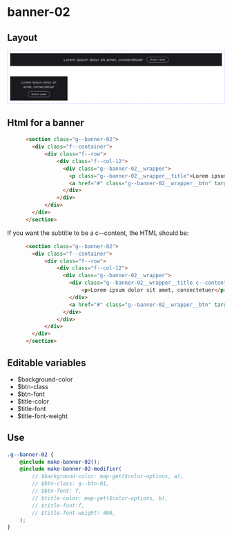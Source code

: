 # banner-02

## Layout

![alt text][banner-02]

[banner-02]: /src/img/global-components/banner/banner-02.png

## Html for a banner

```html
      <section class="g--banner-02">
        <div class="f--container">
            <div class="f--row">
                <div class="f--col-12">
                  <div class="g--banner-02__wrapper">
                    <p class="g--banner-02__wrapper__title">Lorem ipsum dolor sit amet, consectetuer</p>
                    <a href="#" class="g--banner-02__wrapper__btn" target="_blank" rel="noopener noreferrer">Button Label</a>
                  </div>
                </div>
            </div>
        </div>       
      </section>
```

If you want the subtitle to be a c--content, the HTML should be:

```html
      <section class="g--banner-02">
        <div class="f--container">
            <div class="f--row">
                <div class="f--col-12">
                  <div class="g--banner-02__wrapper">
                    <div class="g--banner-02__wrapper__title c--content-a">
                        <p>Lorem ipsum dolor sit amet, consectetuer</p>
                    </div>
                    <a href="#" class="g--banner-02__wrapper__btn" target="_blank" rel="noopener noreferrer">Button Label</a>
                  </div>
                </div>
            </div>
        </div>       
      </section>
```

## Editable variables

- $background-color
- $btn-class
- $btn-font
- $title-color
- $title-font
- $title-font-weight

## Use

```scss
.g--banner-02 {
    @include make-banner-02();
    @include make-banner-02-modifier(
        // $background-color: map-get($color-options, a),
        // $btn-class: g--btn-01,
        // $btn-font: f,
        // $title-color: map-get($color-options, b),
        // $title-font:f,
        // $title-font-weight: 400,
    );
}
```